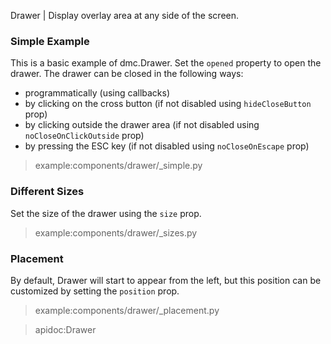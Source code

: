 Drawer | Display overlay area at any side of the screen.

### Simple Example

This is a basic example of dmc.Drawer. Set the `opened` property to open the drawer. The drawer can be closed in the
following ways:

* programmatically (using callbacks)
* by clicking on the cross button (if not disabled using `hideCloseButton` prop)
* by clicking outside the drawer area (if not disabled using `noCloseOnClickOutside` prop)
* by pressing the ESC key (if not disabled using `noCloseOnEscape` prop)

> example:components/drawer/_simple.py

### Different Sizes

Set the size of the drawer using the `size` prop.

> example:components/drawer/_sizes.py

### Placement

By default, Drawer will start to appear from the left, but this position can be customized by setting the `position` prop.

> example:components/drawer/_placement.py

> apidoc:Drawer